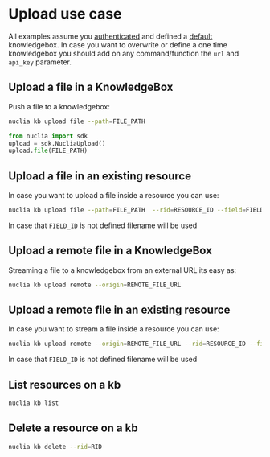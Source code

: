 # Upload use case

All examples assume you [authenticated](AUTH.md) and defined a [default](DEFAULT.md) knowledgebox. In case you want to overwrite or define a one time knowledgebox you should add on any command/function the `url` and `api_key` parameter.

## Upload a file in a KnowledgeBox

Push a file to a knowledgebox:

```bash
nuclia kb upload file --path=FILE_PATH
```

```python
from nuclia import sdk
upload = sdk.NucliaUpload()
upload.file(FILE_PATH)
```

## Upload a file in an existing resource

In case you want to upload a file inside a resource you can use:

```bash
nuclia kb upload file --path=FILE_PATH  --rid=RESOURCE_ID --field=FIELD_ID
```

In case that `FIELD_ID` is not defined filename will be used

## Upload a remote file in a KnowledgeBox

Streaming a file to a knowledgebox from an external URL its easy as:

```bash
nuclia kb upload remote --origin=REMOTE_FILE_URL
```

## Upload a remote file in an existing resource

In case you want to stream a file inside a resource you can use:

```bash
nuclia kb upload remote --origin=REMOTE_FILE_URL --rid=RESOURCE_ID --field=FIELD_ID
```

In case that `FIELD_ID` is not defined filename will be used

## List resources on a kb

```bash
nuclia kb list
```

## Delete a resource on a kb

```bash
nuclia kb delete --rid=RID
```
